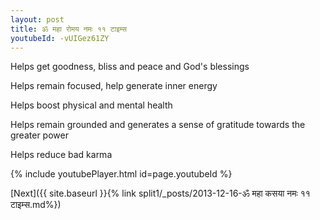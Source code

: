 ```yaml
---
layout: post
title: ॐ महा रोमय नमः ११ टाइम्स
youtubeId: -vUIGez61ZY
---
```

 
 
Helps get goodness, bliss and peace and God's blessings
 
Helps remain focused, help generate inner energy 
 
Helps boost physical and mental health 
 
Helps remain grounded and generates a sense of gratitude towards the greater power 
 
Helps reduce bad karma
 
 
 
 


{% include youtubePlayer.html id=page.youtubeId %}
 
[Next]({{ site.baseurl }}{% link  split1/_posts/2013-12-16-ॐ महा कसया नमः ११ टाइम्स.md%})
 
